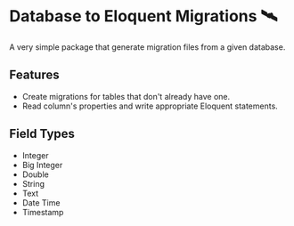 # Database to Eloquent Migrations 🛰

A very simple package that generate migration files from a given database. 

## Features

- Create migrations for tables that don't already have one.
- Read column's properties and write appropriate Eloquent statements.

## Field Types

- Integer
- Big Integer
- Double
- String
- Text
- Date Time
- Timestamp
